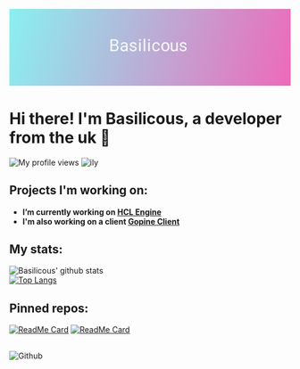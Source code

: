 [![Header](https://raw.githubusercontent.com/LowSpecCorgi/LowSpecCorgi/master/b2.png "Header")](https://lowspeccorgi.tech/)
# Hi there! I'm Basilicous, a developer from the uk 🙂
![My profile views](https://komarev.com/ghpvc/?username=LowSpecCorgi)
![ily](https://img.shields.io/badge/ily-tgm-red)
<!-- Talking about you -->
## Projects I'm working on:

- **I’m currently working on [HCL Engine](https://github.com/LowSpecCorgi/HCL-Engine)**
- **I'm also working on a client [Gopine Client](https://github.com/LowSpecCorgi/gopine-client)**

## My stats:
![Basilicous' github stats](https://github-readme-stats.vercel.app/api?username=LowSpecCorgi&show_icons=true&count_private=true&bg_color=10,e86444,904e95&text_color=FFFFFF&icon_color=FFFFFF&title_color=FFFFFF)\
[![Top Langs](https://github-readme-stats.vercel.app/api/top-langs/?username=LowSpecCorgi&&langs_count=8&bg_color=10,e86444,904e95&text_color=FFFFFF&icon_color=FFFFFF&title_color=FFFFFF)](https://github.com/anuraghazra/github-readme-stats)

## Pinned repos:
[![ReadMe Card](https://github-readme-stats.vercel.app/api/pin/?username=LowSpecCorgi&repo=HCL-Engine&bg_color=10,e86444,904e95&text_color=FFFFFF&icon_color=FFFFFF&title_color=FFFFFF)](https://github.com/LowSpecCorgi/HCL-Engine)
[![ReadMe Card](https://github-readme-stats.vercel.app/api/pin/?username=LowSpecCorgi&repo=Apollo&bg_color=10,e86444,904e95&text_color=FFFFFF&icon_color=FFFFFF&title_color=FFFFFF)](https://github.com/LowSpecCorgi/Apollo)

##

<!-- Any image aligned to the right. Beware the width -->
<img width="55%" align="left" alt="Github" src="https://raw.githubusercontent.com/onimur/.github/master/.resources/git-header.svg" />
